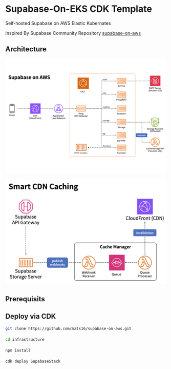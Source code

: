 # Supabase-On-EKS CDK Template

Self-hosted Supabase on AWS Elastic Kubernates

Inspired By Supabase Community Repository [supabase-on-aws](https://github.com/supabase-community/supabase-on-aws)

## Architecture

![architecture-diagram](docs/images/architecture-diagram-eks.png)

![smart-cdn-caching](docs/images/smart-cdn-caching.png)

## Prerequisits

## Deploy via CDK

```bash
git clone https://github.com/mats16/supabase-on-aws.git

cd infrastructure

npm install

cdk deploy SupabaseStack
```

